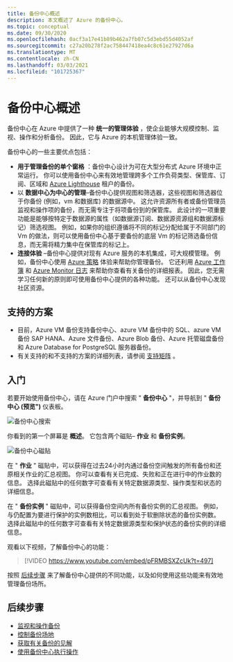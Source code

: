 ```yaml
---
title: 备份中心概述
description: 本文概述了 Azure 的备份中心。
ms.topic: conceptual
ms.date: 09/30/2020
ms.openlocfilehash: 0acf3a17e41b89b462a7fb07c5d3ebd55d4052af
ms.sourcegitcommit: c27a20b278f2ac758447418ea4c8c61e27927d6a
ms.translationtype: MT
ms.contentlocale: zh-CN
ms.lasthandoff: 03/03/2021
ms.locfileid: "101725367"
---
```

# <a name="overview-of-backup-center"></a>备份中心概述

备份中心在 Azure 中提供了一种 **统一的管理体验** ，使企业能够大规模控制、监视、操作和分析备份。 因此，它与 Azure 的本机管理体验一致。

备份中心的一些主要优点包括：

* **用于管理备份的单个窗格** ：备份中心设计为可在大型分布式 Azure 环境中正常运行。 你可以使用备份中心来有效地管理跨多个工作负荷类型、保管库、订阅、区域和 [Azure Lighthouse](../lighthouse/overview.md) 租户的备份。
* 以 **数据中心为中心的管理**–备份中心提供视图和筛选器，这些视图和筛选器位于你备份 (例如，vm 和数据库) 的数据源中。 这允许资源所有者或备份管理员监视和操作项的备份，而无需专注于将项备份到的保管库。 此设计的一项重要功能是能够按特定于数据源的属性（如数据源订阅、数据源资源组和数据源标记）筛选视图。 例如，如果你的组织遵循将不同的标记分配给属于不同部门的 Vm 的做法，则可以使用备份中心基于要备份的底层 Vm 的标记筛选备份信息，而无需将精力集中在保管库的标记上。
* **连接体验** –备份中心提供对现有 Azure 服务的本机集成，可大规模管理。 例如，备份中心使用 [Azure 策略](../governance/policy/overview.md) 体验来帮助你管理备份。 它还利用 [Azure 工作簿](../azure-monitor/visualize/workbooks-overview.md) 和 [Azure Monitor 日志](../azure-monitor/logs/data-platform-logs.md) 来帮助你查看有关备份的详细报表。 因此，您无需学习任何新的原则即可使用备份中心提供的各种功能。 还可以从备份中心发现社区资源。

## <a name="supported-scenarios"></a>支持的方案

* 目前，Azure VM 备份支持备份中心、azure VM 备份中的 SQL、azure VM 备份 SAP HANA、Azure 文件备份、Azure Blob 备份、Azure 托管磁盘备份和 Azure Database for PostgreSQL 服务器备份。
* 有关支持的和不支持的方案的详细列表，请参阅 [支持矩阵](backup-center-support-matrix.md) 。

## <a name="get-started"></a>入门

若要开始使用备份中心，请在 Azure 门户中搜索 " **备份中心** "，并导航到 " **备份中心 (预览")** 仪表板。

![备份中心搜索](./media/backup-center-overview/backup-center-search.png)

你看到的第一个屏幕是 **概述**。 它包含两个磁贴– **作业** 和 **备份实例**。

![备份中心磁贴](./media/backup-center-overview/backup-center-overview-widgets.png)

在 " **作业** " 磁贴中，可以获得在过去24小时内通过备份空间触发的所有备份和还原相关作业的汇总视图。 你可以查看有关已完成、失败和正在进行中的作业数的信息。 选择此磁贴中的任何数字可查看有关特定数据源类型、操作类型和状态的详细信息。

在 " **备份实例** " 磁贴中，可以获得备份空间内所有备份实例的汇总视图。 例如，与仍配置为要进行保护的实例数相比，可以看到处于软删除状态的备份实例数。 选择此磁贴中的任何数字可查看有关特定数据源类型和保护状态的备份实例的详细信息。

观看以下视频，了解备份中心的功能：

> [!VIDEO https://www.youtube.com/embed/pFRMBSXZcUk?t=497]

按照 [后续步骤](#next-steps) 来了解备份中心提供的不同功能，以及如何使用这些功能来有效地管理备份场所。

## <a name="next-steps"></a>后续步骤

* [监视和操作备份](backup-center-monitor-operate.md)
* [控制备份场地](backup-center-govern-environment.md)
* [获取有关备份的见解](backup-center-obtain-insights.md)
* [使用备份中心执行操作](backup-center-actions.md)